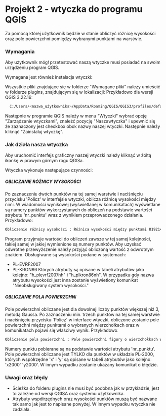 # Projekt 2 - wtyczka do programu QGIS
Za pomocą której użytkownik będzie w stanie obliczyć różnicę wysokości oraz pole powierzchni pomiędzy wybranymi punktami na warstwie.

### Wymagania
Aby użytkownik mógł przetestować naszą wtyczke musi posiadać na swoim urządzeniu program QGIS.

Wymagana jest również instalacja wtyczki:

Wszystkie pliki znajdujące się w folderze "Wymagane pliki" należy umieścić w folderze plugins, znajdującym się w lokalizacji:
Przykładowo dla wersji QGIS 3.22.16:

```sh
  C:/Users/<nazwa_użytkownika>/AppData/Roaming/QGIS/QGIS3/profiles/default/python/plugins/<nazwa_wtyczki>
```

Następnie w programie QGIS należy w menu "Wtyczki" wybrać opcję "Zarządzanie wtyczkami", znaleźć pozycję "Naszawtyczka" i upewnić się że zaznaczony jest checkbox obok nazwy naszej wtyczki. Następnie należy kliknąć "Zainstaluj wtyczkę".

### Jak działa nasza wtyczka

Aby uruchomić interfejs graficzny naszej wtyczki należy kliknąć w żółtą ikonkę w prawym górnym rogu QGISa.

Wtyczka wykonuje następujące czynności:

##### OBLICZANIE RÓŻNICY WYSOKOŚCI

Po zaznaczeniu dwóch punktów na tej samej warstwie i naciśnięciu przycisku 'Policz' w interfejsie wtyczki, oblicza różnicę wysokości między nimi.
W wiadomości wynikowej (wyświetlanej w komunikatach) wyświetlane są numery punktów wykorzystanych do obliczeń na podstawie wartości atrybutu 'nr_punktu' wraz z wynikiem przeprowadzonego działania.
Przykładowo:
```sh
Obliczenie różnicy wysokości : Różnica wysokości między punktami 819214.2.5006 i 819214.2.5007 w systemie wysokościowym PL_EVRF2007 wynosi: -8.899 [m]
```
Program przyjmuje wartości do obliczeń zawsze w tej samej kolejności, takiej samej w jakiej wymienione są numery punktów. Aby uzyskać odwrotne przewyższenie należy przyjąć obliczoną wartość z odwrotnym znakiem.
Obsługiwane są wysokości podane w systemach:
- PL-EVRF2007
- PL-KRON86
Których atrybuty są opisane w tabeli atrybutów jako kolejno: "h_plevrf2007nh" i "h_plkron86nh".
W przypadku gdy nazwa atrybutu wysokości jest inna zostanie wyświetlony komunikat "Nieobsługiwany system wysokości."

##### OBLICZANIE POLA POWIERZCHNI

Pole powierzchni obliczane jest dla dowolnej liczby punktów większej niż 3, metodą Gaussa.
Po zaznaczeniu min. trzech  punktów na tej samej warstwie i naciśnięciu przycisku 'Policz' w interface wtyczki,  obliczone zostanie pole powierzchni między punktami o wybranych wierzchołkach oraz w komunikatach pojawi się właściwy wynik.
Przykładowo:
```sh
Obliczenie pola powierzchni : Pole powierzchni figury o wierzchołkach w punktach o numerach: 819214.2.5002, 819214.2.5006, 819214.2.5007, 819214.2.5003 wynosi: 488283.8654 [m²]
```
 Numery punktu pobierane są na podstawie wartości atrybutu 'nr_punktu'.
Pole powierzchni obliczane jest TYLKO dla punktów w układzie PL-2000, których współrzędne 'x' i 'y' są opisane w tabeli atrybutów jako kolejno: 'x2000' 'y2000'. W innym wypadku zostanie ukazany komunikat o błędzie. 

### Uwagi oraz błędy 

- Ścieżka do folderu plugins nie musi być podobna jak w przykładzie, jest to zależne od wersji QGISA oraz systemu użytkownika.
- Atrybuty współrzędnych oraz wysokości punktów muszą być nazwane tak samo jak jest to napisane powyżej. W innym wypadku wtyczka nie zadziała.